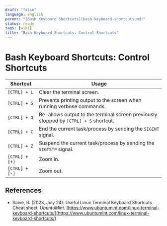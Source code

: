 ```yaml
---
draft: "false"
language: english
parent: "[Bash Keyboard Shortcuts](bash-keyboard-shortcuts.md)"
status: ready
tags: [wiki]
title: "Bash Keyboard Shortcuts: Control Shortcuts"
---
```


# Bash Keyboard Shortcuts: Control Shortcuts

| Shortcut       | Usage                                                                                |
| -------------- | ------------------------------------------------------------------------------------ |
| `[CTRL] + L`   | Clear the terminal screen.                                                           |
| `[CTRL] + S`   | Prevents printing output to the screen when running verbose commands.                |
| `[CTRL] + Q`   | Re-allows output to the terminal screen previously stopped by `[CTRL] + S` shortcut. |
| `[CTRL] + C`   | End the current task/process by sending the `SIGINT` signal.                         |
| `[CTRL] + Z`   | Suspend the current task/process by sending the `SIGTSTP` signal.                    |
| `[CTRL] + [+]` | Zoom in.                                                                             |
| `[CTRL] + [-]` | Zoom out.                                                                            |

## References

- Saive, R. (2023, July 24). <span class="reference-title">Useful Linux Terminal Keyboard Shortcuts Cheat sheet</span>. _UbuntuMint_. [https://www.ubuntumint.com/linux-terminal-keyboard-shortcuts/](https://www.ubuntumint.com/linux-terminal-keyboard-shortcuts/)
